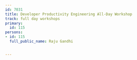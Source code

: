 ---
id: 7031
title: Developer Productivity Engineering All-Day Workshop
track: full day workshops
primary:
  id: 115
persons:
- id: 115
  full_public_name: Raju Gandhi

---
